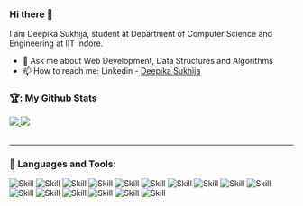 ### Hi there 👋

I am Deepika Sukhija, student at Department of Computer Science and Engineering at IIT Indore.

- 💬 Ask me about Web Development, Data Structures and Algorithms
- 📫 How to reach me: Linkedin - [Deepika Sukhija](https://www.linkedin.com/in/deepika-sukhija-97ab261ba)


### 🏆: My Github Stats
<div>
<a href="https://github.com/DEEPIKA-SUK">
  <img  align="centre" src="https://github-readme-stats.vercel.app/api?username=DEEPIKA-SUK&theme=cobalt&show_icons=true" />
</a>
<a href="https://github.com/DEEPIKA-SUK">
  <img align="centre" src="https://github-readme-stats.vercel.app/api/top-langs/?username=DEEPIKA-SUK&layout=compact&show_icons=true&theme=cobalt&langs_count=10" />
</a>
</div>
<br />
<hr />

### 🧰 Languages and Tools:

![Skill](https://img.shields.io/badge/C%2B%2B-00599C?style=for-the-badge&logo=c%2B%2B&logoColor=white)
![Skill](https://img.shields.io/badge/C-00599C?style=for-the-badge&logo=c&logoColor=white)
![Skill](https://img.shields.io/badge/Python-3776AB?style=for-the-badge&logo=python&logoColor=white)
![Skill](https://img.shields.io/badge/HTML5-E34F26?style=for-the-badge&logo=html5&logoColor=white)
![Skill](https://img.shields.io/badge/CSS3-1572B6?style=for-the-badge&logo=css3&logoColor=white)
![Skill](https://img.shields.io/badge/JavaScript-323330?style=for-the-badge&logo=javascript&logoColor=F7DF1E)
![Skill](https://img.shields.io/badge/Node.js-43853D?style=for-the-badge&logo=node.js&logoColor=white)
![Skill](https://img.shields.io/badge/Express.js-000000?style=for-the-badge&logo=express&logoColor=white)
![Skill](https://img.shields.io/badge/React-20232A?style=for-the-badge&logo=react&logoColor=61DAFB)
![Skill](https://img.shields.io/badge/Bootstrap-563D7C?style=for-the-badge&logo=bootstrap&logoColor=white)
![Skill](https://img.shields.io/badge/Flask-000000?style=for-the-badge&logo=flask&logoColor=white)
![Skill](https://img.shields.io/badge/MySQL-00000F?style=for-the-badge&logo=mysql&logoColor=white)
![Skill](https://img.shields.io/badge/MongoDB-4EA94B?style=for-the-badge&logo=mongodb&logoColor=white)
![Skill](https://img.shields.io/badge/Visual_Studio_Code-0078D4?style=for-the-badge&logo=visual%20studio%20code&logoColor=white)
![Skill](https://img.shields.io/badge/Git-F05032?style=for-the-badge&logo=git&logoColor=white)
![Skill](https://img.shields.io/badge/SQL-F05032?style=for-the-badge&logo=sql&logoColor=white)

